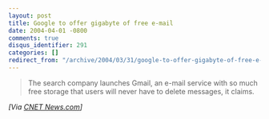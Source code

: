 ```yaml
---
layout: post
title: Google to offer gigabyte of free e-mail
date: 2004-04-01 -0800
comments: true
disqus_identifier: 291
categories: []
redirect_from: "/archive/2004/03/31/google-to-offer-gigabyte-of-free-e-mail.aspx/"
---
```


> The search company launches Gmail, an e-mail service with so much free
> storage that users will never have to delete messages, it claims.

*[Via [CNET News.com](http://news.com.com/2100-1032_3-5182805.html)]*

